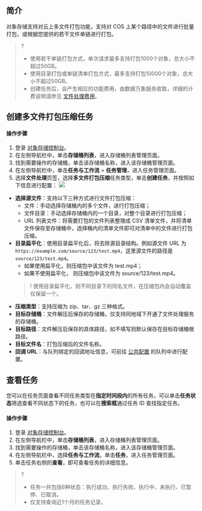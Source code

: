 ## 简介

对象存储支持对云上多文件打包功能，支持对 COS 上某个路径中的文件进行批量打包，或根据您提供的若干文件单链进行打包。

>?
>
>- 使用若干单链打包方式，单次请求最多支持打包1000个对象，总大小不超过50GB。
>- 使用目录打包或单链清单打包方式，最多支持打包10000个对象，总大小不超过50GB。
>- 创建任务后，会产生相应的功能费用，由数据万象服务收取，详细的计费说明请参见 [文件处理费用](https://cloud.tencent.com/document/product/460/82333)。

## 创建多文件打包压缩任务

#### 操作步骤

1. 登录 [对象存储控制台](https://console.cloud.tencent.com/cos5)。
2. 在左侧导航栏中，单击**存储桶列表**，进入存储桶列表管理页面。
3. 找到需要操作的存储桶，单击该存储桶名称，进入该存储桶管理页面。
4. 在左侧导航栏中，单击**任务与工作流** > **任务管理**，进入任务管理页面。
5. 选择**文件处理**页签，选择**多文件打包压缩**任务类型，单击**创建任务**，并按照如下信息进行配置：
![](https://qcloudimg.tencent-cloud.cn/raw/3eafdf1ec39c904e9db557b86f8e4d64.png)
 - **选择源文件**：支持以下三种方式进行文件打包压缩：
    - 文件：手动选择存储桶内的多个文件，进行打包压缩；
    - 文件目录：手动选择存储桶内的一个目录，对整个目录进行打包压缩；
    - URL 列表文件：将需要打包的文件列表整理成 CSV 清单文件，并将清单文件保存至存储桶中，选择桶内的清单文件即可对清单中的文件进行打包压缩。
 - **目录扁平化**：使用目录扁平化后，将去除源目录结构。例如源文件 URL 为 `https://example.com/source/123/test.mp4`，这里源文件的路径是 `source/123/test.mp4`。
    - 如果使用扁平化，则压缩包中该文件为 test.mp4；
    - 如果不使用扁平化， 则压缩包中该文件为 source/123/test.mp4。
     >!
     > 使用目录扁平化，则不同目录下的同名文件，在压缩包内会自动覆盖仅保留一个。
 - **压缩类型**：支持压缩为 zip、tar、gz 三种格式。
 - **目标存储桶**：文件解压后保存的存储桶，仅支持同地域下开通了文件处理服务的存储桶。
 - **目标路径**：文件解压后保存的具体路径，如不填写则默认保存在目标存储桶根路径。
 - **目标文件名**：打包压缩后的文件名称。
 - **回调 URL**：与队列绑定的回调地址信息，可前往 [公共配置](https://cloud.tencent.com/document/product/436/53970) 的队列中进行配置。

## 查看任务

您可以在任务页面查看不同任务类型在**指定时间段内**的所有任务，可以单击**任务状态**筛选查看不同状态下的任务，也可以在**搜索框**通过任务 ID 查找指定任务。

#### 操作步骤

1. 登录 [对象存储控制台](https://console.cloud.tencent.com/cos5)。
2. 在左侧导航栏中，单击**存储桶列表**，进入存储桶列表管理页面。
3. 找到需要操作的存储桶，单击该存储桶名称，进入该存储桶管理页面。
4. 在左侧导航栏中，选择**任务与工作流**，单击**任务**，进入任务管理页面。
5. 单击任务右侧的**查看**，即可查看任务的详细信息。

>? 
>
>- 任务一共包括6种状态：执行成功、执行失败、执行中、未执行、已暂停、已取消。
>- 仅支持查询近1个月的任务记录。
>

